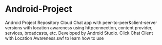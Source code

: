 # Android-Project
Android Project Repository
Cloud Chat app with peer-to-peer&client-server versions with location awareness using httpconnection, content provider, services, broadcasts, etc. Developed by Android Studio.
Click Chat Client with Location Awareness.swf to learn how to use
